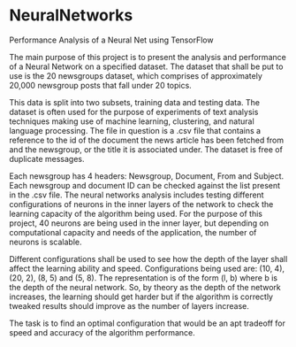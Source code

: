 # NeuralNetworks
Performance Analysis of a Neural Net using TensorFlow

The main purpose of this project is to present the analysis and performance of a Neural Network on a specified dataset. 
The dataset that shall be put to use is the 20 newsgroups dataset, which comprises of approximately 20,000 newsgroup posts that fall under 20 topics. 

This data is split into two subsets, training data and testing data. The dataset is often used for the purpose of experiments of text analysis techniques making use of machine learning, clustering, and natural language processing. 
The file in question is a .csv file that contains a reference to the id of the document the news article has been fetched from and the newsgroup, or the title it is associated under. 
The dataset is free of duplicate messages. 

Each newsgroup has 4 headers: Newsgroup, Document, From and Subject.
Each newsgroup and document ID can be checked against the list present in the .csv file. 
The neural networks analysis includes testing different configurations of neurons in the inner layers of the network to check the learning capacity of the algorithm being used. 
For the purpose of this project, 40 neurons are being used in the inner layer, but depending on computational capacity and needs of the application, the number of neurons is scalable. 

Different configurations shall be used to see how the depth of the layer shall affect the learning ability and speed. 
Configurations being used are: (10, 4), (20, 2), (8, 5) and (5, 8). 
The representation is of the form (l, b) where b is the depth of the neural network. So, by theory as the depth of the network increases, the learning should get harder but if the algorithm is correctly tweaked results should improve as the number of layers increase. 

The task is to find an optimal configuration that would be an apt tradeoff for speed and accuracy of the algorithm performance.
